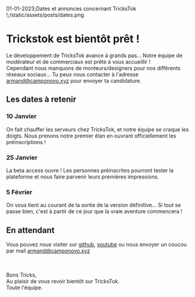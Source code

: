 01-01-2023;Dates et annonces concernant TricksTok !;/static/assets/posts/dates.png

# Trickstok est bientôt prêt !
Le développement de TricksTok avance à grands pas... Notre équipe de modérateur et de commerciaux est prête à vous accueillir !<br>
Cependant nous manquons de monteurs/designers pour nos différents réseaux sociaux... Tu peux nous contacter à l'adresse armand@camponovo.xyz pour envoyer ta candidature. 

## Les dates à retenir

### 10 Janvier
On fait chauffer les serveurs chez TricksTok, et notre équipe se craque les doigts.
Nous prenons notre premier élan en ouvrant officiellement les préinscriptions !

### 25 Janvier
La beta access ouvre ! Les personnes préinscrites pourront tester la plateforme et nous faire parvenir leurs premières impressions.

### 5 Février
On vous tient au courant de la sortie de la version définitive...
Si tout se passe bien, c'est à partir de ce jour que la vraie aventure commencera !

## En attendant
Vous pouvez nous visiter sur [github](https://github.com/trickstok), [youtube](https://www.youtube.com/@trickstok) ou nous envoyer un coucou par mail [armand@camponovo.xyz](mailto:armand@camponovo.xyz)


<br><br>
Bons Tricks,<br>
Au plaisir de vous revoir bientôt sur TricksTok.<br>
Toute l'équipe.


